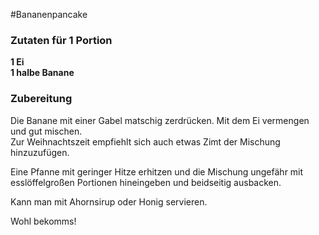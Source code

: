 #Bananenpancake

### Zutaten für 1 Portion
**1 Ei** <br>
**1 halbe Banane**

### Zubereitung
Die Banane mit einer Gabel matschig zerdrücken. Mit dem Ei vermengen und gut mischen. <br>
Zur Weihnachtszeit empfiehlt sich auch etwas Zimt der Mischung hinzuzufügen.

Eine Pfanne mit geringer Hitze erhitzen und die Mischung ungefähr mit esslöffelgroßen Portionen hineingeben und beidseitig ausbacken.

Kann man mit Ahornsirup oder Honig servieren.

Wohl bekomms!
